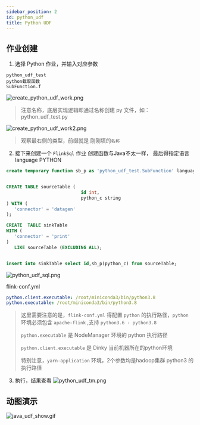 ```yaml
---
sidebar_position: 2
id: python_udf
title: Python UDF
---
```

## 作业创建
1. 选择 Python 作业，并输入对应参数
```text
python_udf_test
python截取函数
SubFunction.f
```
![create_python_udf_work.png](http://www.aiwenmo.com/dinky/docs/zh-CN/udf_develop/how_to/create_python_udf_work.png)
> 注意名称，底层实现逻辑即通过名称创建 py 文件，如： python_udf_test.py

![create_python_udf_work2.png](http://www.aiwenmo.com/dinky/docs/zh-CN/udf_develop/how_to/create_python_udf_work2.png)
> 观察最右侧的类型，前缀就是 刚刚填的`名称`



2. 接下来创建一个 `FlinkSql` 作业
创建函数与Java不太一样， 最后得指定语言
   language PYTHON
```sql
create temporary function sb_p as 'python_udf_test.SubFunction' language PYTHON;


CREATE TABLE sourceTable (
                            id int,
                            python_c string
) WITH (
   'connector' = 'datagen'
);

CREATE  TABLE sinkTable
WITH (
   'connector' = 'print'
)
   LIKE sourceTable (EXCLUDING ALL);


insert into sinkTable select id,sb_p(python_c) from sourceTable;

```

![python_udf_sql.png](http://www.aiwenmo.com/dinky/docs/zh-CN/udf_develop/how_to/python_udf_sql.png)

flink-conf.yml
```yaml
python.client.executable: /root/miniconda3/bin/python3.8
python.executable: /root/miniconda3/bin/python3.8
```
> 这里需要注意的是，`flink-conf.yml` 得配置 `python` 的执行路径，`python` 环境必须包含 `apache-flink` ,支持 `python3.6 - python3.8`
> 
> `python.executable` 是 NodeManager 环境的 python 执行路径
> 
> `python.client.executable` 是 Dinky 当前机器所在的python环境
> 
> 特别注意，`yarn-application` 环境，2个参数均是hadoop集群 python3 的执行路径

3. 执行，结果查看
![python_udf_tm.png](http://www.aiwenmo.com/dinky/docs/zh-CN/udf_develop/how_to/python_udf_tm.png)

## 动图演示
![java_udf_show.gif](http://www.aiwenmo.com/dinky/docs/zh-CN/udf_develop/how_to/python_udf_show.gif)